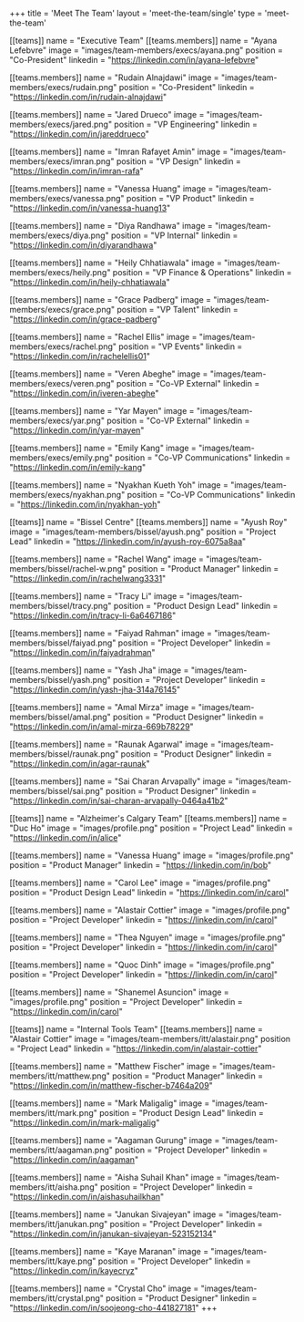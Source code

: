 +++
title = 'Meet The Team'
layout = 'meet-the-team/single'
type = 'meet-the-team'

[[teams]]
name = "Executive Team"
[[teams.members]]
name = "Ayana Lefebvre"
image = "images/team-members/execs/ayana.png"
position = "Co-President"
linkedin = "https://linkedin.com/in/ayana-lefebvre"

[[teams.members]]
name = "Rudain Alnajdawi"
image = "images/team-members/execs/rudain.png"
position = "Co-President"
linkedin = "https://linkedin.com/in/rudain-alnajdawi"

[[teams.members]]
name = "Jared Drueco"
image = "images/team-members/execs/jared.png"
position = "VP Engineering"
linkedin = "https://linkedin.com/in/jareddrueco"

[[teams.members]]
name = "Imran Rafayet Amin"
image = "images/team-members/execs/imran.png"
position = "VP Design"
linkedin = "https://linkedin.com/in/imran-rafa"

[[teams.members]]
name = "Vanessa Huang"
image = "images/team-members/execs/vanessa.png"
position = "VP Product"
linkedin = "https://linkedin.com/in/vanessa-huang13"

[[teams.members]]
name = "Diya Randhawa"
image = "images/team-members/execs/diya.png"
position = "VP Internal"
linkedin = "https://linkedin.com/in/diyarandhawa"

[[teams.members]]
name = "Heily Chhatiawala"
image = "images/team-members/execs/heily.png"
position = "VP Finance & Operations"
linkedin = "https://linkedin.com/in/heily-chhatiawala"

[[teams.members]]
name = "Grace Padberg"
image = "images/team-members/execs/grace.png"
position = "VP Talent"
linkedin = "https://linkedin.com/in/grace-padberg"

[[teams.members]]
name = "Rachel Ellis"
image = "images/team-members/execs/rachel.png"
position = "VP Events"
linkedin = "https://linkedin.com/in/rachelellis01"

[[teams.members]]
name = "Veren Abeghe"
image = "images/team-members/execs/veren.png"
position = "Co-VP External"
linkedin = "https://linkedin.com/in/iveren-abeghe"

[[teams.members]]
name = "Yar Mayen"
image = "images/team-members/execs/yar.png"
position = "Co-VP External"
linkedin = "https://linkedin.com/in/yar-mayen"

[[teams.members]]
name = "Emily Kang"
image = "images/team-members/execs/emily.png"
position = "Co-VP Communications"
linkedin = "https://linkedin.com/in/emily-kang"

[[teams.members]]
name = "Nyakhan Kueth Yoh"
image = "images/team-members/execs/nyakhan.png"
position = "Co-VP Communications"
linkedin = "https://linkedin.com/in/nyakhan-yoh"

[[teams]]
name = "Bissel Centre"
[[teams.members]]
name = "Ayush Roy"
image = "images/team-members/bissel/ayush.png"
position = "Project Lead"
linkedin = "https://linkedin.com/in/ayush-roy-6075a8aa"

[[teams.members]]
name = "Rachel Wang"
image = "images/team-members/bissel/rachel-w.png"
position = "Product Manager"
linkedin = "https://linkedin.com/in/rachelwang3331"

[[teams.members]]
name = "Tracy Li"
image = "images/team-members/bissel/tracy.png"
position = "Product Design Lead"
linkedin = "https://linkedin.com/in/tracy-li-6a6467186"

[[teams.members]]
name = "Faiyad Rahman"
image = "images/team-members/bissel/faiyad.png"
position = "Project Developer"
linkedin = "https://linkedin.com/in/faiyadrahman"

[[teams.members]]
name = "Yash Jha"
image = "images/team-members/bissel/yash.png"
position = "Project Developer"
linkedin = "https://linkedin.com/in/yash-jha-314a76145"

[[teams.members]]
name = "Amal Mirza"
image = "images/team-members/bissel/amal.png"
position = "Product Designer"
linkedin = "https://linkedin.com/in/amal-mirza-669b78229"

[[teams.members]]
name = "Raunak Agarwal"
image = "images/team-members/bissel/raunak.png"
position = "Product Designer"
linkedin = "https://linkedin.com/in/agar-raunak"

[[teams.members]]
name = "Sai Charan Arvapally"
image = "images/team-members/bissel/sai.png"
position = "Product Designer"
linkedin = "https://linkedin.com/in/sai-charan-arvapally-0464a41b2"

[[teams]]
name = "Alzheimer's Calgary Team"
[[teams.members]]
name = "Duc Ho"
image = "images/profile.png"
position = "Project Lead"
linkedin = "https://linkedin.com/in/alice"

[[teams.members]]
name = "Vanessa Huang"
image = "images/profile.png"
position = "Product Manager"
linkedin = "https://linkedin.com/in/bob"

[[teams.members]]
name = "Carol Lee"
image = "images/profile.png"
position = "Product Design Lead"
linkedin = "https://linkedin.com/in/carol"

[[teams.members]]
name = "Alastair Cottier"
image = "images/profile.png"
position = "Project Developer"
linkedin = "https://linkedin.com/in/carol"

[[teams.members]]
name = "Thea Nguyen"
image = "images/profile.png"
position = "Project Developer"
linkedin = "https://linkedin.com/in/carol"

[[teams.members]]
name = "Quoc Dinh"
image = "images/profile.png"
position = "Project Developer"
linkedin = "https://linkedin.com/in/carol"

[[teams.members]]
name = "Shanemel Asuncion"
image = "images/profile.png"
position = "Project Developer"
linkedin = "https://linkedin.com/in/carol"

[[teams]]
name = "Internal Tools Team"
[[teams.members]]
name = "Alastair Cottier"
image = "images/team-members/itt/alastair.png"
position = "Project Lead"
linkedin = "https://linkedin.com/in/alastair-cottier"

[[teams.members]]
name = "Matthew Fischer"
image = "images/team-members/itt/matthew.png"
position = "Product Manager"
linkedin = "https://linkedin.com/in/matthew-fischer-b7464a209"

[[teams.members]]
name = "Mark Maligalig"
image = "images/team-members/itt/mark.png"
position = "Product Design Lead"
linkedin = "https://linkedin.com/in/mark-maligalig"

[[teams.members]]
name = "Aagaman Gurung"
image = "images/team-members/itt/aagaman.png"
position = "Project Developer"
linkedin = "https://linkedin.com/in/aagaman"

[[teams.members]]
name = "Aisha Suhail Khan"
image = "images/team-members/itt/aisha.png"
position = "Project Developer"
linkedin = "https://linkedin.com/in/aishasuhailkhan"

[[teams.members]]
name = "Janukan Sivajeyan"
image = "images/team-members/itt/janukan.png"
position = "Project Developer"
linkedin = "https://linkedin.com/in/janukan-sivajeyan-523152134"

[[teams.members]]
name = "Kaye Maranan"
image = "images/team-members/itt/kaye.png"
position = "Project Developer"
linkedin = "https://linkedin.com/in/kayecryz"

[[teams.members]]
name = "Crystal Cho"
image = "images/team-members/itt/crystal.png"
position = "Product Designer"
linkedin = "https://linkedin.com/in/soojeong-cho-441827181"
+++
